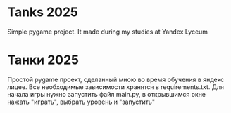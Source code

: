 # Tanks 2025
Simple pygame project. It made during my studies at Yandex Lyceum

# Танки 2025
Простой pygame проект, сделанный мною во время обучения в яндекс лицее.
Все необходимые зависимости хранятся в requirements.txt.
Для начала игры нужно запустить файл main.py, в открывшимся окне нажать "играть", выбрать уровень и "запустить"

